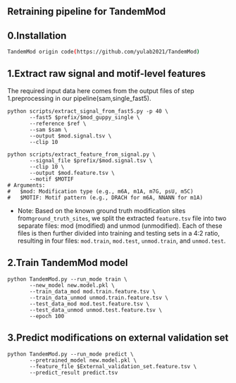 ## Retraining pipeline for TandemMod
## 0.Installation
```sh
TandemMod origin code(https://github.com/yulab2021/TandemMod)
```
## 1.Extract raw signal and motif-level features
The required input data here comes from the output files of step 1.preprocessing in our pipeline(sam,single_fast5).
```
python scripts/extract_signal_from_fast5.py -p 40 \
       --fast5 $prefix/$mod_guppy_single \
       --reference $ref \
       --sam $sam \
       --output $mod.signal.tsv \
       --clip 10

python scripts/extract_feature_from_signal.py \
       --signal_file $prefix/$mod.signal.tsv \
       --clip 10 \
       --output $mod.feature.tsv \
       --motif $MOTIF
# Arguments:
#   $mod: Modification type (e.g., m6A, m1A, m7G, psU, m5C)
#   $MOTIF: Motif pattern (e.g., DRACH for m6A, NNANN for m1A)
```
- Note: Based on the known ground truth modification sites from`ground_truth_sites`, we split the extracted `feature.tsv` file into two separate files: mod (modified) and unmod (unmodified). Each of these files is then further divided into training and testing sets in a 4:2 ratio, resulting in four files: `mod.train`, `mod.test`, `unmod.train`, and `unmod.test`.
## 2.Train TandemMod model
```
python TandemMod.py --run_mode train \
       --new_model new.model.pkl \
       --train_data_mod mod.train.feature.tsv \
       --train_data_unmod unmod.train.feature.tsv \
       --test_data_mod mod.test.feature.tsv \
       --test_data_unmod unmod.test.feature.tsv \
       --epoch 100
```
## 3.Predict modifications on external validation set
```
python TandemMod.py --run_mode predict \
       --pretrained_model new.model.pkl \
       --feature_file $External_validation_set.feature.tsv \
       --predict_result predict.tsv
```
